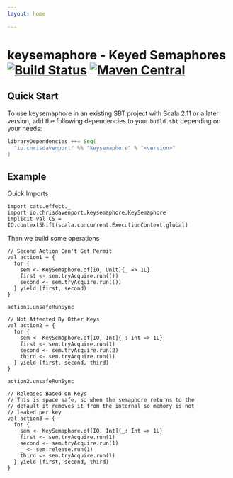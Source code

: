 ```yaml
---
layout: home

---
```


# keysemaphore - Keyed Semaphores [![Build Status](https://travis-ci.com/ChristopherDavenport/keysemaphore.svg?branch=master)](https://travis-ci.com/ChristopherDavenport/keysemaphore) [![Maven Central](https://maven-badges.herokuapp.com/maven-central/io.chrisdavenport/keysemaphore_2.12/badge.svg)](https://maven-badges.herokuapp.com/maven-central/io.chrisdavenport/keysemaphore_2.12)

## Quick Start

To use keysemaphore in an existing SBT project with Scala 2.11 or a later version, add the following dependencies to your
`build.sbt` depending on your needs:

```scala
libraryDependencies ++= Seq(
  "io.chrisdavenport" %% "keysemaphore" % "<version>"
)
```

## Example

Quick Imports

```tut:silent
import cats.effect._
import io.chrisdavenport.keysemaphore.KeySemaphore
implicit val CS = IO.contextShift(scala.concurrent.ExecutionContext.global)
```

Then we build some operations

```tut
// Second Action Can't Get Permit
val action1 = {
  for {
    sem <- KeySemaphore.of[IO, Unit]{_ => 1L}
    first <- sem.tryAcquire.run(())
    second <- sem.tryAcquire.run(())
  } yield (first, second)
}

action1.unsafeRunSync

// Not Affected By Other Keys
val action2 = {
  for {
    sem <- KeySemaphore.of[IO, Int]{_: Int => 1L}
    first <- sem.tryAcquire.run(1)
    second <- sem.tryAcquire.run(2)
    third <- sem.tryAcquire.run(1)
  } yield (first, second, third)
}

action2.unsafeRunSync

// Releases Based on Keys
// This is space safe, so when the semaphore returns to the
// default it removes it from the internal so memory is not
// leaked per key
val action3 = {
  for {
    sem <- KeySemaphore.of[IO, Int]{_: Int => 1L}
    first <- sem.tryAcquire.run(1)
    second <- sem.tryAcquire.run(1)
    _ <- sem.release.run(1)
    third <- sem.tryAcquire.run(1)
  } yield (first, second, third)
}
```